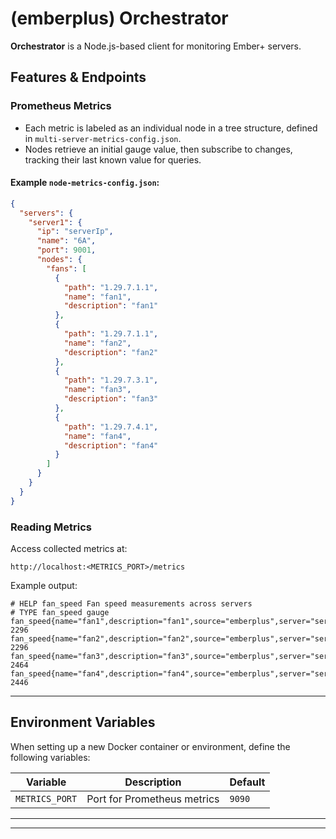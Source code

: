 # (emberplus) Orchestrator

**Orchestrator** is a Node.js-based client for monitoring Ember+ servers.

## Features & Endpoints

### Prometheus Metrics

- Each metric is labeled as an individual node in a tree structure, defined in `multi-server-metrics-config.json`.
- Nodes retrieve an initial gauge value, then subscribe to changes, tracking their last known value for queries.

#### Example `node-metrics-config.json`:

```json
{
  "servers": {
    "server1": {
      "ip": "serverIp",
      "name": "6A",
      "port": 9001,
      "nodes": {
        "fans": [
          {
            "path": "1.29.7.1.1",
            "name": "fan1",
            "description": "fan1"
          },
          {
            "path": "1.29.7.1.1",
            "name": "fan2", 
            "description": "fan2"
          },
          {
            "path": "1.29.7.3.1",
            "name": "fan3", 
            "description": "fan3"
          },
          {
            "path": "1.29.7.4.1",
            "name": "fan4", 
            "description": "fan4"
          }
        ]
      }
    }
  }
}
```

### Reading Metrics

Access collected metrics at:

```
http://localhost:<METRICS_PORT>/metrics
```

Example output:

```
# HELP fan_speed Fan speed measurements across servers
# TYPE fan_speed gauge
fan_speed{name="fan1",description="fan1",source="emberplus",server="serverIp",studio="6A",path="1.29.7.1.1"} 2296
fan_speed{name="fan2",description="fan2",source="emberplus",server="serverIp",studio="6A",path="1.29.7.1.1"} 2296
fan_speed{name="fan3",description="fan3",source="emberplus",server="serverIp",studio="6A",path="1.29.7.3.1"} 2464
fan_speed{name="fan4",description="fan4",source="emberplus",server="serverIp",studio="6A",path="1.29.7.4.1"} 2446
```

---

## Environment Variables

When setting up a new Docker container or environment, define the following variables:

| Variable       | Description                                   | Default |
|---------------|-----------------------------------------------|---------|
| `METRICS_PORT`| Port for Prometheus metrics                  | `9090`  |

---

---
